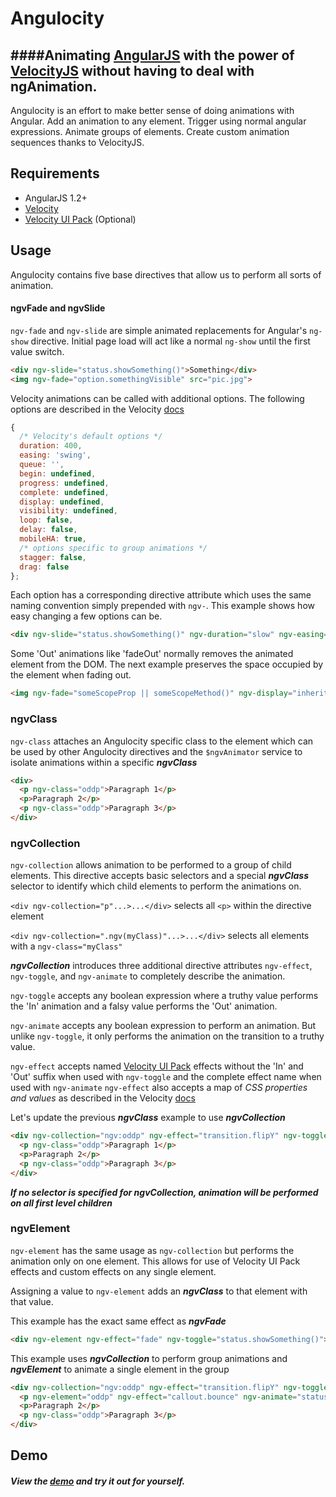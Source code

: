 # Angulocity
####Animating [AngularJS](https://angularjs.org) with the power of [VelocityJS](https://velocityjs.org) without having to deal with ngAnimation.
---
Angulocity is an effort to make better sense of doing animations with Angular. Add an animation to any element. Trigger using normal angular expressions. Animate groups of elements. Create custom animation sequences thanks to VelocityJS.

## Requirements
* AngularJS 1.2+
* [Velocity](https://github.com/julianshapiro/velocity)
* [Velocity UI Pack](https://github.com/julianshapiro/velocity) (Optional)

## Usage
Angulocity contains five base directives that allow us to perform all sorts of animation.
#### ngvFade and ngvSlide
`ngv-fade` and `ngv-slide` are simple animated replacements for Angular's `ng-show` directive. Initial page load will act like a normal `ng-show` until the first value switch.

```html
<div ngv-slide="status.showSomething()">Something</div>
<img ngv-fade="option.somethingVisible" src="pic.jpg">
```

Velocity animations can be called with additional options. The following options are described in the Velocity [docs](http://julian.com/research/velocity/#arguments)

```js
{
  /* Velocity's default options */
  duration: 400,
  easing: 'swing',
  queue: '',
  begin: undefined,
  progress: undefined,
  complete: undefined,
  display: undefined,
  visibility: undefined,
  loop: false,
  delay: false,
  mobileHA: true,
  /* options specific to group animations */
  stagger: false,
  drag: false
};
```
Each option has a corresponding directive attribute which uses the same naming convention simply prepended with `ngv-`. This example shows how easy changing a few options can be.

```html
<div ngv-slide="status.showSomething()" ngv-duration="slow" ngv-easing="easeInOutQuart" ngv-delay="100">Show Something</div>
```
Some 'Out' animations like 'fadeOut' normally removes the animated element from the DOM. The next example preserves the space occupied by the element when fading out.
```html
<img ngv-fade="someScopeProp || someScopeMethod()" ngv-display="inherited" src="some-pic.png">
```
### ngvClass
`ngv-class` attaches an Angulocity specific class to the element which can be used by other Angulocity directives and the `$ngvAnimator` service to isolate animations within a specific ***ngvClass***
```html
<div>
  <p ngv-class="oddp">Paragraph 1</p>
  <p>Paragraph 2</p>
  <p ngv-class="oddp">Paragraph 3</p>
</div>
```
### ngvCollection
`ngv-collection` allows animation to be performed to a group of child elements. This directive accepts basic selectors and a special ***ngvClass*** selector to identify which child elements to perform the animations on.

`<div ngv-collection="p"...>...</div>` selects all `<p>` within the directive element

`<div ngv-collection=".ngv(myClass)"...>...</div>` selects all elements with a `ngv-class="myClass"`

***ngvCollection*** introduces three additional directive attributes `ngv-effect`, `ngv-toggle`, and `ngv-animate` to completely describe the animation.

`ngv-toggle` accepts any boolean expression where a truthy value performs the 'In' animation and a falsy value performs the 'Out' animation.

`ngv-animate` accepts any boolean expression to perform an animation. But unlike `ngv-toggle`, it only performs the animation on the transition to a truthy value.

`ngv-effect` accepts named [Velocity UI Pack](http://julian.com/research/velocity/#uiPack) effects without the 'In' and 'Out' suffix when used with `ngv-toggle` and the complete effect name when used with `ngv-animate`
`ngv-effect` also accepts a map of *CSS properties and values* as described in the Velocity [docs](http://julian.com/research/velocity/#arguments)

Let's update the previous ***ngvClass*** example to use ***ngvCollection***
```html
<div ngv-collection="ngv:oddp" ngv-effect="transition.flipY" ngv-toggle="status.showOddPs()">
  <p ngv-class="oddp">Paragraph 1</p>
  <p>Paragraph 2</p>
  <p ngv-class="oddp">Paragraph 3</p>
</div>
```
***If no selector is specified for ngvCollection, animation will be performed on all first level children***

### ngvElement
`ngv-element` has the same usage as `ngv-collection` but performs the animation only on one element. This allows for use of Velocity UI Pack effects and custom effects on any single element.

Assigning a value to `ngv-element` adds an ***ngvClass*** to that element with that value.

This example has the exact same effect as ***ngvFade***
```html
<div ngv-element ngv-effect="fade" ngv-toggle="status.showSomething()">Something</div>
```
This example uses ***ngvCollection*** to perform group animations and ***ngvElement*** to animate a single element in the group

```html
<div ngv-collection="ngv:oddp" ngv-effect="transition.flipY" ngv-toggle="status.showOddPs()" ngv-stagger="100" ngv-drag="true">
  <p ngv-element="oddp" ngv-effect="callout.bounce" ngv-animate="status.calloutP()">Paragraph 1</p>
  <p>Paragraph 2</p>
  <p ngv-class="oddp">Paragraph 3</p>
</div>
```
## Demo
##### View the [demo](http://plnkr.co/edit/oMjJF9gUXpy3damtPI4G?p=preview) and try it out for yourself.

